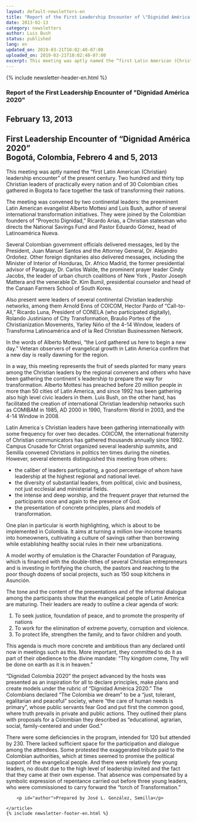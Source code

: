 ```yaml
---
layout: default-newsletters-en
title: "Report of the First Leadership Encounter of \"Dignidad América 2020\""
date: 2013-02-13
category: newsletters
author: Luis Bush
status: published
lang: en
updated_on: 2019-03-21T10:02:40-07:00
uploaded_on: 2019-03-21T10:02:40-07:00
excerpt: This meeting was aptly named the “first Latin American (Christian) leadership encounter” of the present century.  Two hundred and thirty top Christian leaders of practically every nation and of 30 Colombian cities gathered in Bogota to face together the task of transforming their nations. The meeting was convened by two continental leaders, the preeminent Latin American evangelist Alberto Mottesi and Luis Bush, author of several international transformation initiatives. They were joined by the Colombian founders of  “Proyecto Dignidad,” Ricardo Arias, a Christian statesman who directs the National Savings Fund and Pastor Eduardo Gómez, head of Latinoamérica Nueva.
---
```

<article class="document-container" data-publication-date="{{page.date}}" data-uploaded-on="{{page.uploaded_on}}" data-updated-on="{{page.updated_on}}" data-category="{{page.category}}">
<div id="newsletter">
{% include newsletter-header-en.html %}
	<article>
	    <h1>Report of the First Leadership Encounter of "Dignidad América 2020"</h1>
		<h2 id="article-date"><time datetime="2013-02-13">February 13, 2013</time></h2>
		<h2 class="subheading">First Leadership Encounter of “Dignidad América 2020”<br>
Bogotá, Colombia, Febrero 4 and 5, 2013</h2>
		<p id="first-paragraph">This meeting was aptly named the “first Latin American (Christian) leadership encounter” of the present century.  Two hundred and thirty top Christian leaders of practically every nation and of 30 Colombian cities gathered in Bogota to face together the task of transforming their nations.</p>
		<p>The meeting was convened by two continental leaders: the preeminent Latin American evangelist Alberto Mottesi and Luis Bush, author of several international transformation initiatives. They were joined by the Colombian founders of  “Proyecto Dignidad,” Ricardo Arias, a Christian statesman who directs the National Savings Fund and Pastor Eduardo Gómez, head of Latinoamérica Nueva.</p>
		<p>Several Colombian government officials delivered messages, led by the President, Juan Manuel Santos and the Attorney General, Dr. Alejandro Ordoñez.  Other foreign dignitaries also delivered messages, including the Minister of Interior of Honduras, Dr. Africo Madrid, the former presidential advisor of Paraguay, Dr. Carlos Walde, the prominent prayer leader Cindy Jacobs, the leader of urban church coalitions of New York , Pastor Joseph Mattera and the venerable Dr. Kim Bumil, presidential counselor and head of the Canaan Farmers School of South Korea.</p>
		<p>Also present were leaders of several continental Christian leadership networks, among them Arnold Enns of COICOM, Hector Pardo of “Call-to-All,” Ricardo Luna, President of CONELA (who participated digitally), Rolando Justiniano of City Transformation, Braulio Portes of the Christianization Movements, Yarley Niño of the 4-14 Window, leaders of Transforma Latinoamérica and of la Red Christian Businessmen Network.</p>
		<p>In the words of Alberto Mottesi, “the Lord gathered us here to begin a new day.”  Veteran observers of evangelical growth in Latin America confirm that a new day is really dawning for the region.</p>
		<p>In a way, this meeting represents the fruit of seeds planted for many years among the Christian leaders by the regional conveners and others who have been gathering the continent´s leadership to prepare the way for transformation.  Alberto Mottesi has preached before 20 million people in more than 50 cities of Latin America, and since 1992 has been gathering also high level civic leaders in them.  Luis Bush, on the other hand, has facilitated the creation of international Christian leadership networks  such as COMIBAM in 1985, AD 2000 in 1990, Transform World in 2003, and the 4-14 Window in 2008. </p>
		<p>Latin America´s Christian leaders have been gathering internationally with some frequency for over two decades.  COICOM, the international fraternity of Christian communicators has gathered thousands annually since 1992.  Campus Crusade for Christ organized several leadership summits, and Semilla convened Christians in politics ten times during the nineties.   However, several elements distinguished this meeting from others:</p>
		<ul>
			<li>the caliber of leaders participating, a good percentage of whom have leadership at the highest regional and national level.</li>
			<li>the diversity of substantial leaders, from political, civic and business, not just ecclesial and ministerial fields.</li>
			<li>the intense and deep worship, and the frequent prayer that returned the participants once and again to the presence of God.</li>
			<li>the presentation of concrete principles, plans and models of transformation. </li>
		</ul>
		<p>One plan in particular is worth highlighting, which is about to be implemented in Colombia.  It aims at turning a million low-income tenants into homeowners, cultivating a culture of savings rather than borrowing while establishing healthy social rules in their new urbanizations.</p>
		<p>A model worthy of emulation is the Character Foundation of Paraguay, which is financed with the double-tithes of several Christian entrepreneurs and is investing in fortifying the church, the pastors and reaching to the poor though dozens of social projects, such as 150 soup kitchens in Asunción.</p>
		<p>The tone and the content of the presentations and of the informal dialogue among the participants show that the evangelical people of Latin America are maturing.  Their leaders are ready to outline a clear agenda of work:</p>
		<ol>
			<li>To seek justice, foundation of peace, and to promote the prosperity of nations</li>
			<li>To work for the elimination of extreme poverty, corruption and violence.</li>
			<li>To protect life, strengthen the family, and to favor children and youth.</li>
		</ol>
		<p>This agenda is much more concrete and ambitious than any declared until now in meetings such as this.  More important, they committed to do it as part of their obedience to the divine mandate: “Thy kingdom come, Thy will be done on earth as it is in heaven.”</p>
		<p>“Dignidad Colombia 2020” the project advanced by the hosts was presented as an inspiration for all to declare principles, make plans and create models under the rubric of “Dignidad América 2020.”  The Colombians declared “The Colombia we dream” to be a “just, tolerant, egalitarian and peaceful” society, where “the care of human needs is primary”, whose public servants fear God and put first the common good, where truth prevails in private and public actions.  They outlined their plans with proposals for a Colombian they described as “educational, agrarian, social, family-centered and under God.”</p>
		<p>There were some deficiencies in the program, intended for 120 but attended by 230.  There lacked sufficient space for the participation and dialogue among the attendees. Some protested the exaggerated tribute paid to the Colombian authorities, which at times seemed to promise the political support of the evangelical people.  And there were relatively few young leaders, no doubt due to the high level of leadership invited and the fact that they came at their own expense. That absence was compensated by a symbolic expression of repentance carried out before three young leaders, who were commissioned to carry forward the “torch of Transformation.”</p>

		<p id="author">Prepared by José L. González, Semilla</p>

	</article>
	{% include newsletter-footer-en.html %}
</div>
</article>

